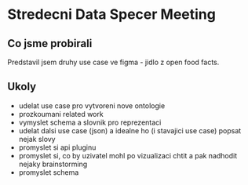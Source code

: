 # Stredecni Data Specer Meeting

## Co jsme probirali

Predstavil jsem druhy use case ve figma - jidlo z open food facts.

## Ukoly

-   udelat use case pro vytvoreni nove ontologie
-   prozkoumani related work
-   vymyslet schema a slovnik pro reprezentaci
-   udelat dalsi use case (json) a idealne ho (i stavajici use case) popsat nejak slovy
-   promyslet si api pluginu
-   promyslet si, co by uzivatel mohl po vizualizaci chtit a pak nadhodit nejaky brainstorming
-   promyslet schema
